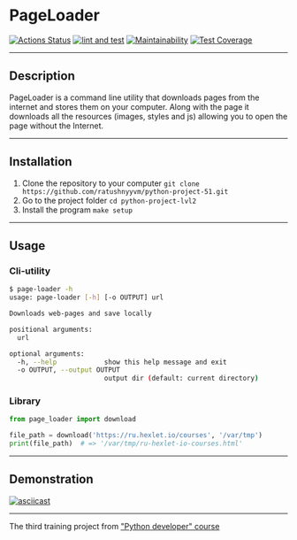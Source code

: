 # PageLoader

[![Actions Status](https://github.com/ratushnyyvm/python-project-51/workflows/hexlet-check/badge.svg)](https://github.com/ratushnyyvm/python-project-51/actions)
[![lint and test](https://github.com/ratushnyyvm/python-project-51/actions/workflows/page-loader-CI.yml/badge.svg)](https://github.com/ratushnyyvm/python-project-51/actions/workflows/page-loader-CI.yml)
[![Maintainability](https://api.codeclimate.com/v1/badges/25e839a095d958578765/maintainability)](https://codeclimate.com/github/ratushnyyvm/python-project-51/maintainability)
[![Test Coverage](https://api.codeclimate.com/v1/badges/25e839a095d958578765/test_coverage)](https://codeclimate.com/github/ratushnyyvm/python-project-51/test_coverage)

---

## Description

PageLoader is a command line utility that downloads pages from the internet and stores them on your computer. Along with the page it downloads all the resources (images, styles and js) allowing you to open the page without the Internet.

---

## Installation

1. Clone the repository to your computer `git clone https://github.com/ratushnyyvm/python-project-51.git`
2. Go to the project folder `cd python-project-lvl2`
3. Install the program `make setup`

---

## Usage

### Cli-utility

``` bash
$ page-loader -h
usage: page-loader [-h] [-o OUTPUT] url

Downloads web-pages and save locally

positional arguments:
  url

optional arguments:
  -h, --help            show this help message and exit
  -o OUTPUT, --output OUTPUT
                        output dir (default: current directory)
```

### Library

``` python
from page_loader import download

file_path = download('https://ru.hexlet.io/courses', '/var/tmp')
print(file_path)  # => '/var/tmp/ru-hexlet-io-courses.html'
```

---

## Demonstration

[![asciicast](https://asciinema.org/a/FMc5h0KycTS4oQhH7NdpUwuOw.svg)](https://asciinema.org/a/FMc5h0KycTS4oQhH7NdpUwuOw)

---

The third training project from ["Python developer" course](https://ru.hexlet.io/programs/python)